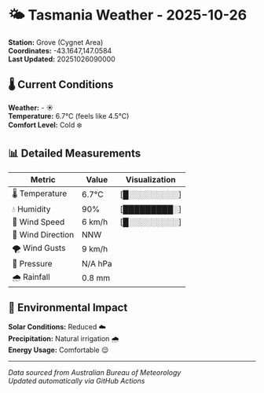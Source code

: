 # 🌤️ Tasmania Weather - 2025-10-26

**Station:** Grove (Cygnet Area)  
**Coordinates:** -43.1647,147.0584  
**Last Updated:** 20251026090000

## 🌡️ Current Conditions

**Weather:** - ☀️  
**Temperature:** 6.7°C (feels like 4.5°C)  
**Comfort Level:** Cold ❄️

## 📊 Detailed Measurements

| Metric | Value | Visualization |
|--------|-------|---------------|
| 🌡️ Temperature | 6.7°C | [█░░░░░░░░░] |
| 💧 Humidity | 90% | [█████████░] |
| 💨 Wind Speed | 6 km/h | [█░░░░░░░░░] |
| 🧭 Wind Direction | NNW | |
| 🌪️ Wind Gusts | 9 km/h | |
| 🔽 Pressure | N/A hPa | |
| 🌧️ Rainfall | 0.8 mm | |

## 🌱 Environmental Impact

**Solar Conditions:** Reduced ☁️  
**Precipitation:** Natural irrigation 🌧️  
**Energy Usage:** Comfortable 😌

---
*Data sourced from Australian Bureau of Meteorology*  
*Updated automatically via GitHub Actions*
